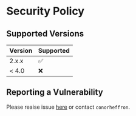 # Security Policy

## Supported Versions

| Version | Supported          |
| ------- | ------------------ |
| 2.x.x   | :white_check_mark: |
| < 4.0   | :x:                |

## Reporting a Vulnerability

Please reaise issue [here](https://github.com/conorheffron/ironoc-pytest/issues) or contact `conorheffron`.
